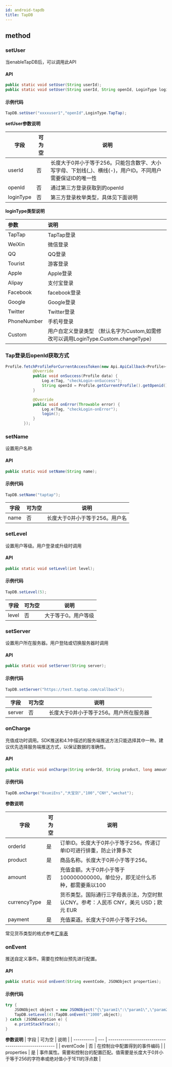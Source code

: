 ```yaml
---
id: android-tapdb
title: TapDB
---
```

## method
### setUser

当enableTapDB后，可以调用此API  

#### API

```java
public static void setUser(String userId);
public static void setUser(String userId, String openId, LoginType loginType);
```

#### 示例代码

```java
TapDB.setUser("xxxxuser1","openId",LoginType.TapTap);
```

**setUser参数说明**

| 字段        | 可为空 | 说明                                                           |
| --------- | --- | ------------------------------------------------------------ |
| userId    | 否   | 长度大于0并小于等于256。只能包含数字、大小写字母、下划线(\_)、横线(-)，用户ID。不同用户需要保证ID的唯一性 |
| openId    | 否   | 通过第三方登录获取到的openId                                            |
| loginType | 否   | 第三方登录枚举类型，具体见下面说明                                            |

**loginType类型说明**

| 参数          | 说明                                                           |
| :---------- | :----------------------------------------------------------- |
| TapTap      | TapTap登录                                                     |
| WeiXin      | 微信登录                                                         |
| QQ          | QQ登录                                                         |
| Tourist     | 游客登录                                                         |
| Apple       | Apple登录                                                      |
| Alipay      | 支付宝登录                                                        |
| Facebook    | facebook登录                                                   |
| Google      | Google登录                                                     |
| Twitter     | Twitter登录                                                    |
| PhoneNumber | 手机号登录                                                        |
| Custom      | 用户自定义登录类型  （默认名字为Custom,如需修改可以调用LoginType.Custom.changeType） |

### Tap登录后openId获取方式

```java
Profile.fetchProfileForCurrentAccessToken(new Api.ApiCallback<Profile>() {
            @Override
            public void onSuccess(Profile data) {
                Log.e(Tag, "checkLogin-onSuccess");
                String openId = Profile.getCurrentProfile().getOpenid();
            }

            @Override
            public void onError(Throwable error) {
                Log.e(Tag, "checkLogin-onError");
                login();
            }
        });
```

### setName

设置用户名称
#### API  

```java
public static void setName(String name);
```

#### 示例代码

```java
TapDB.setName("taptap");
```

| 字段   | 可为空 | 说明                |
| ---- | --- | ----------------- |
| name | 否   | 长度大于0并小于等于256。用户名 |

### setLevel

设置用户等级。用户登录或升级时调用  
#### API  

```java
public static void setLevel(int level);
```

#### 示例代码

```java
TapDB.setLevel(5);
```

| 字段    | 可为空 | 说明         |
| ----- | --- | ---------- |
| level | 否   | 大于等于0。用户等级 |

### setServer

设置用户所在服务器。用户登陆或切换服务器时调用

#### API  

```java
public static void setServer(String server);
```

#### 示例代码

```java
TapDB.setServer("https://test.taptap.com/callback");
```

| 字段     | 可为空 | 说明                    |
| ------ | --- | --------------------- |
| server | 否   | 长度大于0并小于等于256。用户所在服务器 |

### onCharge

充值成功时调用。SDK推送和4.1中描述的服务端推送方法只能选择其中一种。建议优先选择服务端推送方式，以保证数据的准确性。

#### API  

```java
public static void onCharge(String orderId, String product, long amount, String currencyType, String payment);
```

#### 示例代码

```java
TapDB.onCharge("0xueiEns","大宝剑","100","CNY","wechat");
```

**参数说明**  

| 字段           | 可为空 | 说明                                                |
| ------------ | --- | ------------------------------------------------- |
| orderId      | 是   | 订单ID。长度大于0并小于等于256。传递订单ID可进行排重，防止计算多次             |
| product      | 是   | 商品名称。长度大于0并小于等于256。                               |
| amount       | 否   | 充值金额。大于0并小于等于100000000000。单位分，即无论什么币种，都需要乘以100    |
| currencyType | 是   | 货币类型。国际通行三字母表示法，为空时默认CNY。参考：人民币 CNY，美元 USD；欧元 EUR|
| payment      | 是   | 充值渠道。长度大于0并小于等于256。                               |

常见货币类型的格式参考<a target="_blank" href="https://www.tapdb.com/docs/zh_CN/features/exchangeRate.html">汇率表</a>

### onEvent

推送自定义事件。需要在控制台预先进行配置。

#### API  

```java
public static void onEvent(String eventCode, JSONObject properties);
```

#### 示例代码

```java
try {
    JSONObject object = new JSONObject("{\"param1\":\"param1\",\"param2\":\"param2\"}");
    TapDB.setLevel(4);TapDB.onEvent("1000",object);
} catch (JSONException e) {
    e.printStackTrace();
}
```

**参数说明**
| 字段         | 可为空 | 说明                                                   |
| ---------- | --- | ---------------------------------------------------- |
| eventCode  | 否   | 在控制台中配置得到的事件编码                                       |
| properties | 是   | 事件属性。需要和控制台的配置匹配。值需要是长度大于0并小于等于256的字符串或绝对值小于1E11的浮点数 |

<!-- ### onResume&onStop

跟踪用户游戏次数和游戏时长。需要给游戏中每个Activity的onResume和onStop中添加对应的调用。如果多个Activity继承同一个父类，只需要在父类中添加调用即可。比如onResume方法，直接在Activity的onResume方法的最后添加TapDB.onResume(this)即可。  
#### API  


```java
public static void onResume(Activity activity);
public static void onStop(Activity activity);
```


```objectivec

```




#### 示例代码


```java
public class GameActivity extends Activity {
    private GameView gameView;
    @Override
    protected void onCreate(Bundle savedInstanceState) {
        super.onCreate(savedInstanceState);
        setContentView(R.layout.activity_game);
    }

    @Override
    protected void onResume() {
        super.onResume();
        TapDB.onResume(GameActivity.this);
    }

    @Override
    protected void onPause() {
        super.onPause();
        TapDB.onStop(GameActivity.this);
    }
}
```


```objectivec

```





字段 | 可为空 | 说明
| ------ | ------ | ------ |
activity | 否 | 当前Activity对象。一般传递"this" -->
